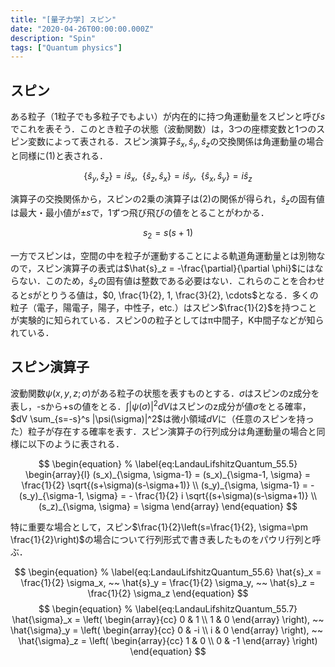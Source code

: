 ```yaml
---
title: "[量子力学] スピン"
date: "2020-04-26T00:00:00.000Z"
description: "Spin"
tags: ["Quantum physics"]
---
```


## スピン

ある粒子（1粒子でも多粒子でもよい）が内在的に持つ角運動量をスピンと呼び$s$でこれを表そう．このとき粒子の状態（波動関数）は，3つの座標変数と1つのスピン変数によって表される．スピン演算子$\hat{s}_x, \hat{s}_y, \hat{s}_z$の交換関係は角運動量の場合と同様に(1)と表される．

$$
\begin{equation}
% \label{eq:LandauLifshitzQuantum_54.5}
\{ \hat{s}_y, \hat{s}_z \} = i \hat{s}_x, ~~\{ \hat{s}_z, \hat{s}_x \} = i \hat{s}_y, ~~\{ \hat{s}_x, \hat{s}_y \} = i \hat{s}_z
\end{equation}
$$

演算子の交換関係から，スピンの2乗の演算子は(2)の関係が得られ，$\hat{s}_z$の固有値は最大・最小値が$\pm s$で，1ずつ飛び飛びの値をとることがわかる．

$$
\begin{equation}
% \label{eq:LandauLifshitzQuantum_54.2}
s_2 = s(s+1)
\end{equation}
$$

一方でスピンは，空間の中を粒子が運動することによる軌道角運動量とは別物なので，スピン演算子の表式は$\hat{s}_z = -\frac{\partial}{\partial \phi}$にはならない．このため，$\hat{s}_z$の固有値は整数である必要はない．これらのことを合わせると$s$がとりうる値は，$0, \frac{1}{2}, 1, \frac{3}{2}, \cdots$となる．多くの粒子（電子，陽電子，陽子，中性子，etc.）はスピン$\frac{1}{2}$を持つことが実験的に知られている．スピン$0$の粒子としてはπ中間子，K中間子などが知られている．

## スピン演算子

波動関数$\psi(x,y,z; \sigma)$がある粒子の状態を表すものとする．$\sigma$はスピンのz成分を表し，-sから+sの値をとる．$\int |\psi(\sigma)|^2 dV$はスピンのz成分が値$\sigma$をとる確率，$dV \sum_{s=-s}^s |\psi(\sigma)|^2$は微小領域$dV$に（任意のスピンを持った）粒子が存在する確率を表す．スピン演算子の行列成分は角運動量の場合と同様に以下のように表される．

$$
\begin{equation}
% \label{eq:LandauLifshitzQuantum_55.5}
\begin{array}{l}
(s_x)_{\sigma, \sigma-1} = (s_x)_{\sigma-1, \sigma} = \frac{1}{2} \sqrt{(s+\sigma)(s-\sigma+1)} \\
(s_y)_{\sigma, \sigma-1} = -(s_y)_{\sigma-1, \sigma} = - \frac{1}{2} i \sqrt{(s+\sigma)(s-\sigma+1)} \\
(s_z)_{\sigma, \sigma} = \sigma
\end{array}
\end{equation}
$$

特に重要な場合として，スピン$\frac{1}{2}\left(s=\frac{1}{2}, \sigma=\pm \frac{1}{2}\right)$の場合について行列形式で書き表したものをパウリ行列と呼ぶ．

$$
\begin{equation}
% \label{eq:LandauLifshitzQuantum_55.6}
\hat{s}_x = \frac{1}{2} \sigma_x, ~~ \hat{s}_y = \frac{1}{2} \sigma_y, ~~ \hat{s}_z = \frac{1}{2} \sigma_z
\end{equation}
$$
$$
\begin{equation}
% \label{eq:LandauLifshitzQuantum_55.7}
\hat{\sigma}_x = \left( \begin{array}{cc} 0 & 1 \\ 1 & 0 \end{array} \right), ~~
\hat{\sigma}_y = \left( \begin{array}{cc} 0 & -i \\ i & 0 \end{array} \right), ~~ 
\hat{\sigma}_z = \left( \begin{array}{cc} 1 & 0 \\ 0 & -1 \end{array} \right)
\end{equation}
$$

[^1]: L D Landau, E.M. Lifshitz, “Quantum Mechanics (Non-relativistic Theory), Third Edition”, Butterworth-Heinemann, 1977